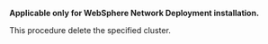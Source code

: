 **Applicable only for WebSphere Network Deployment installation.**

This procedure delete the specified cluster.
